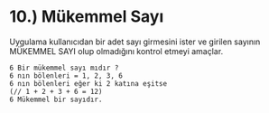 # 10.) Mükemmel Sayı

Uygulama kullanıcıdan bir adet sayı girmesini ister ve girilen sayının MÜKEMMEL SAYI olup olmadığını kontrol etmeyi amaçlar.

    6 Bir mükemmel sayı mıdır ?
    6 nın bölenleri = 1, 2, 3, 6
    6 nın bölenleri eğer ki 2 katına eşitse
    (// 1 + 2 + 3 + 6 = 12)
    6 Mükemmel bir sayıdır.
